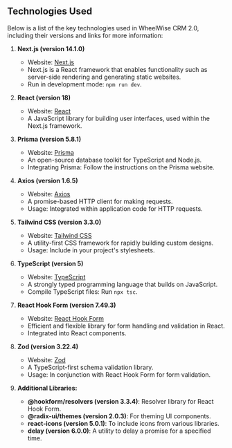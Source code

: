 ## Technologies Used

Below is a list of the key technologies used in WheelWise CRM 2.0, including their versions and links for more information:

1. **Next.js (version 14.1.0)**

   -  Website: [Next.js](https://nextjs.org/)
   -  Next.js is a React framework that enables functionality such as server-side rendering and generating static websites.
   -  Run in development mode: `npm run dev`.

2. **React (version 18)**

   -  Website: [React](https://reactjs.org/)
   -  A JavaScript library for building user interfaces, used within the Next.js framework.

3. **Prisma (version 5.8.1)**

   -  Website: [Prisma](https://www.prisma.io/)
   -  An open-source database toolkit for TypeScript and Node.js.
   -  Integrating Prisma: Follow the instructions on the Prisma website.

4. **Axios (version 1.6.5)**

   -  Website: [Axios](https://axios-http.com/)
   -  A promise-based HTTP client for making requests.
   -  Usage: Integrated within application code for HTTP requests.

5. **Tailwind CSS (version 3.3.0)**

   -  Website: [Tailwind CSS](https://tailwindcss.com/)
   -  A utility-first CSS framework for rapidly building custom designs.
   -  Usage: Include in your project's stylesheets.

6. **TypeScript (version 5)**

   -  Website: [TypeScript](https://www.typescriptlang.org/)
   -  A strongly typed programming language that builds on JavaScript.
   -  Compile TypeScript files: Run `npx tsc`.

7. **React Hook Form (version 7.49.3)**

   -  Website: [React Hook Form](https://react-hook-form.com/)
   -  Efficient and flexible library for form handling and validation in React.
   -  Integrated into React components.

8. **Zod (version 3.22.4)**

   -  Website: [Zod](https://github.com/colinhacks/zod)
   -  A TypeScript-first schema validation library.
   -  Usage: In conjunction with React Hook Form for form validation.

9. **Additional Libraries:**
   -  **@hookform/resolvers (version 3.3.4)**: Resolver library for React Hook Form.
   -  **@radix-ui/themes (version 2.0.3)**: For theming UI components.
   -  **react-icons (version 5.0.1)**: To include icons from various libraries.
   -  **delay (version 6.0.0)**: A utility to delay a promise for a specified time.
